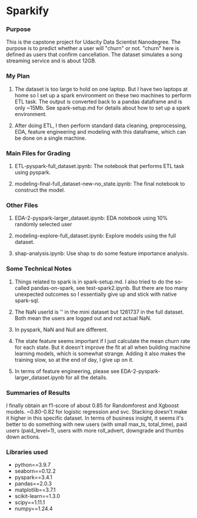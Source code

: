 # Sparkify

### Purpose
This is the capstone project for Udacity Data Scientist Nanodegree. The purpose is to predict whether a user will "churn" or not. "churn" here is defined as users that confirm cancellation. The dataset simulates a song streaming service and is about 12GB. 

### My Plan
1. The dataset is too large to hold on one laptop. But I have two laptops at home so I set up a spark environment on these two machines to perform ETL task. The output is converted back to a pandas dataframe and is only ~15Mb. See spark-setup.md for details about how to set up a spark environment.

2. After doing ETL, I then perform standard data cleaning, preprocessing, EDA, feature engineering and modeling with this dataframe, which can be done on a single machine.

### Main Files for Grading
1. ETL-pyspark-full_dataset.ipynb: The notebook that performs ETL task using pyspark.

2. modeling-final-full_dataset-new-no_state.ipynb: The final notebook to construct the model.

### Other Files
1. EDA-2-pyspark-larger_dataset.ipynb: EDA notebook using 10% randomly selected user

2. modeling-explore-full_dataset.ipynb: Explore models using the full dataset.

3. shap-analysis.ipynb: Use shap to do some feature importance analysis. 

### Some Technical Notes
1. Things related to spark is in spark-setup.md. I also tried to do the so-called pandas-on-spark, see test-spark2.ipynb. But there are too many unexpected outcomes so I essentially give up and stick with native spark-sql.

2. The NaN userId is '' in the mini dataset but 1261737 in the full dataset. Both mean the users are logged out and not actual NaN.

3. In pyspark, NaN and Null are different.

4. The state feature seems important if I just calculate the mean churn rate for each state. But it doesn't improve the fit at all when building machine learning models, which is somewhat strange. Adding it also makes the training slow, so at the end of day, I give up on it.

5. In terms of feature engineering, please see EDA-2-pyspark-larger_dataset.ipynb for all the details.

### Summaries of Results
I finally obtain an f1-score of about 0.85 for Randomforest and Xgboost models. ~0.80-0.82 for logistic regression and svc. Stacking doesn't make it higher in this specific dataset. In terms of business insight, it seems it's better to do something with new users (with small max_ts, total_time), paid users (paid_level=1), users with more roll_advert, downgrade and thumbs down actions.

### Libraries used 
* python==3.9.7
* seaborn==0.12.2
* pyspark==3.4.1
* pandas==2.0.3
* matplotlib==3.7.1 
* scikit-learn==1.3.0 
* scipy==1.11.1
* numpy==1.24.4
